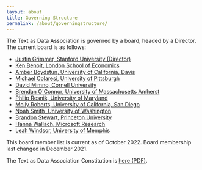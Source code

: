 ```yaml
---
layout: about
title: Governing Structure
permalink: /about/governingstructure/
---
```


The Text as Data Association is governed by a board, headed by a Director.  The current board is as follows:

* <a href="https://www.justingrimmer.org/">Justin Grimmer, Stanford University (Director)</a>
* <a href="https://kenbenoit.net/">Ken Benoit, London School of Economics</a>
* <a href="http://www.amber-boydstun.com/">Amber Boydstun, University of California, Davis</a>
* <a href="http://michaelcolaresi.com/">Michael Colaresi, University of Pittsburgh</a>
* <a href="https://mimno.infosci.cornell.edu/">David Mimno, Cornell University</a>
* <a href="https://brenocon.com/">Brendan O'Connor, University of Massachusetts Amherst</a>
* <a href="http://users.umiacs.umd.edu/~resnik/">Philip Resnik, University of Maryland</a>
* <a href="http://www.margaretroberts.net/">Molly Roberts, University of California, San Diego</a>
* <a href="https://homes.cs.washington.edu/~nasmith/">Noah Smith, University of Washington</a>
* <a href="https://scholar.princeton.edu/bstewart">Brandon Stewart, Princeton University</a>
* <a href="http://dirichlet.net/">Hanna Wallach, Microsoft Research</a>
* <a href="https://sites.google.com/view/leahcwindsor/home">Leah Windsor, University of Memphis</a>

This board member list is current as of October 2022.  Board membership last changed in December 2021.

The Text as Data Association Constitution is <a href="http://textasdata.github.io/about/constitution.pdf">here (PDF)</a>.
